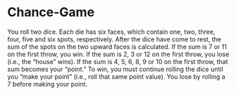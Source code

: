 # Chance-Game
You roll two dice. Each die has six faces, which contain one, two, three, four, five and six spots, respectively. After the dice have come to rest, the sum of the spots on the two upward faces is calculated. If the sum is 7 or 11 on the first throw, you win. If the sum is 2, 3 or 12 on the first throw, you lose (i.e., the “house” wins). If the sum is 4, 5, 6, 8, 9 or 10 on the first throw, that sum becomes your “point.” To win, you must continue rolling the dice until you “make your point” (i.e., roll that same point value). You lose by rolling a 7 before making your point. 
